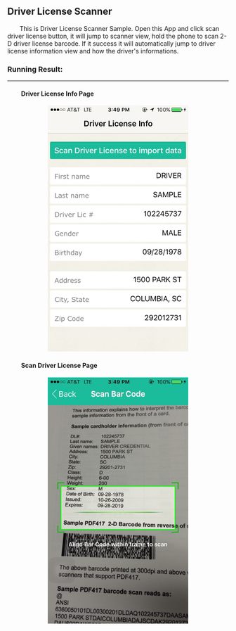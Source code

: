 ## Driver License Scanner
&emsp;&emsp;This is Driver License Scanner Sample.
Open this App and click scan driver license button, it will jump to scanner view, hold the phone to scan 2-D driver license barcode. If it success it will automatically jump to driver license information view and how the driver's informations.

### Running Result: <hr>

#### &emsp;&emsp; Driver License Info Page
<div align=center><img src="ScreenShots/Driver License Information.jpg" width="320px" height="560" alt="Info"/></div>

</img>



#### &emsp;&emsp; Scan Driver License Page

<div align=center><img src="ScreenShots/Scan Driver License.jpg" width="320px" height="560" alt="Info"/></div>